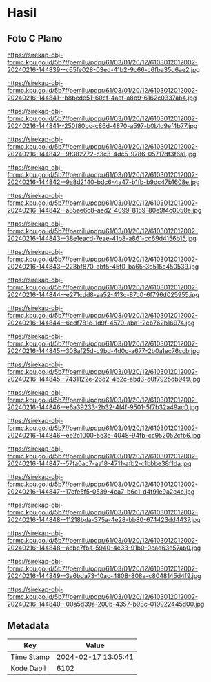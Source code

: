 # Hasil

## Foto C Plano

https://sirekap-obj-formc.kpu.go.id/5b7f/pemilu/pdpr/61/03/01/20/12/6103012012002-20240216-144839--c65fe028-03ed-41b2-9c66-c6fba35d6ae2.jpg

https://sirekap-obj-formc.kpu.go.id/5b7f/pemilu/pdpr/61/03/01/20/12/6103012012002-20240216-144841--b8bcde51-60cf-4aef-a8b9-6162c0337ab4.jpg

https://sirekap-obj-formc.kpu.go.id/5b7f/pemilu/pdpr/61/03/01/20/12/6103012012002-20240216-144841--250f80bc-c86d-4870-a597-b0b1d9ef4b77.jpg

https://sirekap-obj-formc.kpu.go.id/5b7f/pemilu/pdpr/61/03/01/20/12/6103012012002-20240216-144842--9f382772-c3c3-4dc5-9786-05717df3f6a1.jpg

https://sirekap-obj-formc.kpu.go.id/5b7f/pemilu/pdpr/61/03/01/20/12/6103012012002-20240216-144842--9a8d2140-bdc6-4a47-b1fb-b9dc47b1608e.jpg

https://sirekap-obj-formc.kpu.go.id/5b7f/pemilu/pdpr/61/03/01/20/12/6103012012002-20240216-144842--a85ae6c8-aed2-4099-8159-80e9f4c0050e.jpg

https://sirekap-obj-formc.kpu.go.id/5b7f/pemilu/pdpr/61/03/01/20/12/6103012012002-20240216-144843--38e1eacd-7eae-41b8-a861-cc69d4156b15.jpg

https://sirekap-obj-formc.kpu.go.id/5b7f/pemilu/pdpr/61/03/01/20/12/6103012012002-20240216-144843--223bf870-abf5-45f0-ba65-3b515c450539.jpg

https://sirekap-obj-formc.kpu.go.id/5b7f/pemilu/pdpr/61/03/01/20/12/6103012012002-20240216-144844--e271cdd8-aa52-413c-87c0-6f796d025955.jpg

https://sirekap-obj-formc.kpu.go.id/5b7f/pemilu/pdpr/61/03/01/20/12/6103012012002-20240216-144844--6cdf781c-1d9f-4570-aba1-2eb762b16974.jpg

https://sirekap-obj-formc.kpu.go.id/5b7f/pemilu/pdpr/61/03/01/20/12/6103012012002-20240216-144845--308af25d-c9bd-4d0c-a677-2b0a1ec76ccb.jpg

https://sirekap-obj-formc.kpu.go.id/5b7f/pemilu/pdpr/61/03/01/20/12/6103012012002-20240216-144845--7431122e-26d2-4b2c-abd3-d0f7925db949.jpg

https://sirekap-obj-formc.kpu.go.id/5b7f/pemilu/pdpr/61/03/01/20/12/6103012012002-20240216-144846--e6a39233-2b32-4f4f-9501-5f7b32a49ac0.jpg

https://sirekap-obj-formc.kpu.go.id/5b7f/pemilu/pdpr/61/03/01/20/12/6103012012002-20240216-144846--ee2c1000-5e3e-4048-94fb-cc952052cfb6.jpg

https://sirekap-obj-formc.kpu.go.id/5b7f/pemilu/pdpr/61/03/01/20/12/6103012012002-20240216-144847--57fa0ac7-aa18-4711-afb2-c1bbbe38f1da.jpg

https://sirekap-obj-formc.kpu.go.id/5b7f/pemilu/pdpr/61/03/01/20/12/6103012012002-20240216-144847--17efe5f5-0539-4ca7-b6c1-d4f91e9a2c4c.jpg

https://sirekap-obj-formc.kpu.go.id/5b7f/pemilu/pdpr/61/03/01/20/12/6103012012002-20240216-144848--11218bda-375a-4e28-bb80-674423dd4437.jpg

https://sirekap-obj-formc.kpu.go.id/5b7f/pemilu/pdpr/61/03/01/20/12/6103012012002-20240216-144848--acbc7fba-5940-4e33-91b0-0cad63e57ab0.jpg

https://sirekap-obj-formc.kpu.go.id/5b7f/pemilu/pdpr/61/03/01/20/12/6103012012002-20240216-144849--3a6bda73-10ac-4808-808a-c8048145d4f9.jpg

https://sirekap-obj-formc.kpu.go.id/5b7f/pemilu/pdpr/61/03/01/20/12/6103012012002-20240216-144840--00a5d39a-200b-4357-b98c-019922445d00.jpg


## Metadata

| Key        | Value               |
| ---------- | ------------------- |
| Time Stamp | 2024-02-17 13:05:41 |
| Kode Dapil | 6102                |




